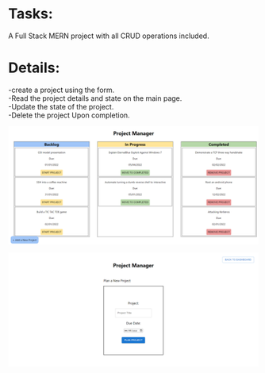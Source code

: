# Tasks:
A Full Stack MERN project with all CRUD operations included.


# Details:

-create a project using the form.</br>
-Read the project details and state on the main page.</br>
-Update the state of the project.</br>
-Delete the project Upon completion.

![My Image](https://github.com/Shtaiwee1/Tasks/blob/master/Tasks%20project/Capture.PNG)

![My Image](https://github.com/Shtaiwee1/Tasks/blob/master/Tasks%20project/Capture2.PNG)

